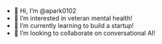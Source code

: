 - 👋 Hi, I’m @apark0102
- 👀 I’m interested in veteran mental health!
- 🌱 I’m currently learning to build a startup!
- 💞️ I’m looking to collaborate on conversational AI!

<!---
apark0102/apark0102 is a ✨ special ✨ repository because its `README.md` (this file) appears on your GitHub profile.
You can click the Preview link to take a look at your changes.
--->
